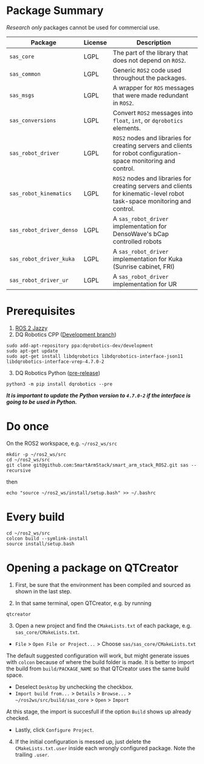 # Package Summary

*Research only* packages cannot be used for commercial use.

| Package                                    | License       | Description                                                                                                                   |
|--------------------------------------------|---------------|-------------------------------------------------------------------------------------------------------------------------------|
| `sas_core`                                 | LGPL          | The part of the library that does not depend on `ROS2`.                                                                       |
| `sas_common`                               | LGPL          | Generic `ROS2` code used throughout the packages.                                                                             |
| `sas_msgs`                                 | LGPL          | A wrapper for `ROS` messages that were made redundant in `ROS2`.                                                              |
| `sas_conversions`                          | LGPL          | Convert `ROS2` messages into `float`, `int`, or `dqrobotics` elements.                                                        |
| `sas_robot_driver`                         | LGPL          | `ROS2` nodes and libraries for creating servers and clients for robot configuration-space monitoring and control.             |
| `sas_robot_kinematics`                     | LGPL          | `ROS2` nodes and libraries for creating servers and clients for kinematic-level robot task-space monitoring and control.      |
| `sas_robot_driver_denso`                   | LGPL          | A `sas_robot_driver` implementation for DensoWave's bCap controlled robots                                                    |
| `sas_robot_driver_kuka`                   | LGPL          | A `sas_robot_driver` implementation for Kuka (Sunrise cabinet, FRI)                                                    |
| `sas_robot_driver_ur`                   | LGPL          | A `sas_robot_driver` implementation for UR                                                     |


# Prerequisites
1. [ROS 2 Jazzy](https://docs.ros.org/en/jazzy/Installation/Alternatives/Ubuntu-Development-Setup.html)
2. DQ Robotics CPP ([Development branch](https://dqroboticsgithubio.readthedocs.io/en/latest/installation/cpp.html#development-ppa))
```commandline
sudo add-apt-repository ppa:dqrobotics-dev/development
sudo apt-get update
sudo apt-get install libdqrobotics libdqrobotics-interface-json11 libdqrobotics-interface-vrep-4.7.0-2
```
3. DQ Robotics Python ([pre-release](https://dqroboticsgithubio.readthedocs.io/en/latest/installation/python.html#installation-development))
```commandline
python3 -m pip install dqrobotics --pre
```

_**It is important to update the Python version to `4.7.0-2` if the interface is going to be used in Python.**_

# Do once

On the ROS2 workspace, e.g. `~/ros2_ws/src`

```commandline
mkdir -p ~/ros2_ws/src
cd ~/ros2_ws/src
git clone git@github.com:SmartArmStack/smart_arm_stack_ROS2.git sas --recursive
```

then

```commandline
echo "source ~/ros2_ws/install/setup.bash" >> ~/.bashrc
```

# Every build

```commandline
cd ~/ros2_ws/src
colcon build --symlink-install
source install/setup.bash
```

# Opening a package on QTCreator

1. First, be sure that the environment has been compiled and sourced as shown in the last step.

2. In that same terminal, open QTCreator, e.g. by running
```commandline
qtcreator
```

3. Open a new project and find the `CMakeLists.txt` of each package, e.g. `sas_core/CMakeLists.txt`.
- `File` > `Open File or Project...` > Choose `sas/sas_core/CMakeLists.txt`

The default suggested configuration will work, but might generate issues with `colcon` because of where the build folder is made. It is better to import the build from `build/PACKAGE_NAME` so that QTCreator uses the same build space.
- Deselect `Desktop` by unchecking the checkbox.
- `Import build from...` > `Details` > `Browse...` > `~/ros2ws/src/build/sas_core` > `Open` > `Import` 

At this stage, the import is succesfull if the option `Build` shows up already checked.

- Lastly, click `Configure Project`.

4. If the initial configuration is messed up, just delete the `CMakeLists.txt.user` inside each wrongly configured package. Note the trailing `.user`.


